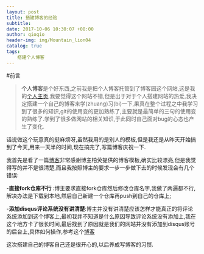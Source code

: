 ```yaml
---
layout: post
title: 搭建博客的经验
subtitle:  
date: 2017-10-06 10:30:07 +08:00
author: qioqio
header-img: img/Mountain_lion04
catalog: true
tags:                             
    搭建个人博客
---
```


#前言
>**个人博客**是个好东西,之前我是把个人博客托管到了博客园这个网站,这是我的[个人主页](https://cnblogs.com/qioqio),我要觉得这个网站不错,但是出于对于个人搭建网站的热爱,我决定搭建一个自己的博客来学(zhuang)习(bi)一下,果真在整个过程之中我学习到了很多的知识,git的使用变的更加熟练了,主要就是最简单的三句的使用变的熟练了.学到了很多做网站的相关知识,于此同时自己面对bug的心态也产生了变化.


话说做这个玩意真的挺麻烦呀,虽然我用的是别人的模板,但是我还是从昨天开始搞到了今天,用来一天半的时间,现在搞完了,写篇博客庆祝一下.

我首先是看了一篇[博客](http://www.jianshu.com/p/e68fba58f75c#Rename)非常感谢博主柏荧提供的博客模板,确实比较漂亮,但是我觉得写的并不是很清楚,而且我按照博主的要求一步一步做下去的时候发现会有几个错误:

-**直接fork仓库不行** :博主要求直接fork仓库然后修改仓库名字,我做了两遍都不行,解决办法是下载到本地,然后自己新建一个仓库再push到自己的仓库上;

-**添加disqus评论系统没有讲清楚**:博主并没有讲清楚应该怎样才能真正的将评论系统添加到这个博客上,最初我并不知道是什么原因导致评论系统没有添加上,我在这个地方卡了很长时间,最后找到了原因就是我们的网站并没有添加到disqus账号的后台上,具体如何操作,参考这个[博客](http://pizn.github.io/2011/11/15/use-disqus-for-your-post.html)

这次搭建自己的博客自己还是很开心的,以后养成写博客的习惯.
























